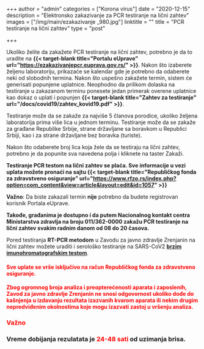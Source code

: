 +++
author = "admin"
categories = ["Korona virus"]
date = "2020-12-15"
description = "Elektronsko zakazivanje za PCR testiranje na lični zahtev"
images = ["/img/main/ezakazivanje _980.jpg"]
linktitle = ""
title = "PCR testiranje na lični zahtev"
type = "post"

+++

Ukoliko želite da zakažete PCR testiranje na lični zahtev, potrebno je da to uradite na **{{< target-blank title="Portalu eUprave" url="https://ezakazivanjepcr.euprava.gov.rs/" >}}**. Nakon što izaberete željenu laboratoriju, prikazaće se kalendar gde je potrebno da odaberete neki od slobodnih termina. Nakon što uspešno zakažete termin, sistem će generisati popunjene uplatnice. Neophodno da prilikom dolaska na testiranje u zakazanom terminu ponesete jedan primerak overene uplatnice kao dokaz o uplati i popunjen **{{< target-blank title="Zahtev za testiranje" url="/docs/covid19/zahtev_kovid19.pdf" >}}**.  

Testiranje može da se zakaže za najviše 5 članova porodice, ukoliko željena laboratorija prima više lica u jednom terminu. Testiranje može da se zakaže za građane Republike Srbije, strane državljane sa boravkom u Republici Srbiji, kao i za strane državljane bez boravka (turiste).

Nakon što odaberete broj lica koja žele da se testiraju na lični zahtev, potrebno je da popunite sva navedena polja i kliknete na taster Zakaži.

**Testiranje PCR testom na lični zahtev se plaća. Sve informacije u vezi uplata možete pronaći na sajtu {{< target-blank title="Republičkog fonda za zdravstveno osiguranje" url="https://www.rfzo.rs/index.php?option=com_content&view=article&layout=edit&id=1057" >}}**  


**Važno**: Da biste zakazali termin **nije** potrebno da budete registrovan korisnik Portala eUprave.

**Takođe, građanima je dostupno i da putem Nacionalnog kontakt centra Ministarstva zdravlja na broju 011/362-0000 zakažu PCR testiranje na lični zahtev svakim radnim danom od 08 do 20 časova.**  

Pored testiranja **RT-PCR metodom** u Zavodu za javno zdravlje Zrenjanin na lični zahtev možete uraditi i serološko testiranje na SARS-CoV2 **[brzim imunohromatografskim testom](/blog/2020/covid19-testiranje/)**.  

<h4 style="color: red;">Sve uplate se vrše isključivo na račun Republičkog fonda za zdravstveno osiguranje.</h4>

<h4 style="color: red;">Zbog ogromnog broja analiza i preopterećenosti aparata i zaposlenih, Zavod za javno zdravlje Zrenjanin ne snosi odgovornost ukoliko dođe do kašnjenja u izdavanju rezultata izazvanih kvarom aparata ili nekim drugim nepredviđenim okolnostima koje mogu izazvati zastoj u vršenju analiza.</h4>
<h3 style="color: red;">Važno</h3>
<h3>Vreme dobijanja rezulatata je <span style="color: red;">24-48 sati</span> od uzimanja brisa.</h3>